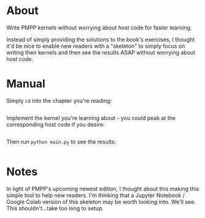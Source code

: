# About
Write PMPP kernels without worrying about host code for faster learning. 

Instead of simply providing the solutions to the book's exercises, 
I thought it'd be nice to enable new readers with a "skeleton" to simply focus on 
writing their kernels and then see the results ASAP without worrying about host code.

# Manual
Simply `cd` into the chapter you're reading: 
```
```

Implement the kernel you're learning about - you could peak at the corresponding host code if you desire: 
```
```

Then run `python main.py` to see the results:
```
```

# Notes
In light of PMPP's upcoming newest edition, I thought about this making this simple tool to help new readers.
I'm thinking that a Jupyter Notebook / Google Colab version of this skeleton may be worth looking into. 
We'll see. This shouldn't...take too long to setup. 
